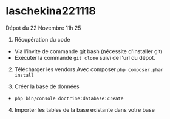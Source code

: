 # laschekina221118
Dépot du 22 Novembre 11h 25

1. Récupération du code

- Via l'invite de commande git bash (nécessite d'installer git)
- Exécuter la commande <code>git clone</code> suivi de l'url du dépot.

2. Télécharger les vendors
Avec composer
<code>php composer.phar install</code>

3. Créer la base de données

- <code>php bin/console doctrine:database:create</code>

4. Importer les tables de la base existante dans votre base
